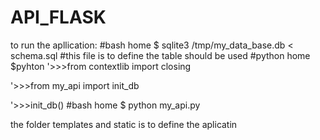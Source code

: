 # API_FLASK
to run the apllication:
#bash
home $ sqlite3 /tmp/my_data_base.db < schema.sql #this file is to define the table should be used 
#python
home $pyhton 
'>>>from contextlib import closing

'>>>from my_api import init_db

'>>>init_db()
#bash
home $ python my_api.py

the folder templates and static is to define the aplicatin 
